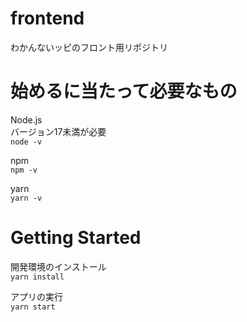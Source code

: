 # frontend
わかんないッピのフロント用リポジトリ

# 始めるに当たって必要なもの
Node.js<br>
バージョン17未満が必要<br>
`node -v`

npm<br>
`npm -v`

yarn<br>
`yarn -v`


# Getting Started

開発環境のインストール<br>
`yarn install`

アプリの実行<br>
`yarn start`
